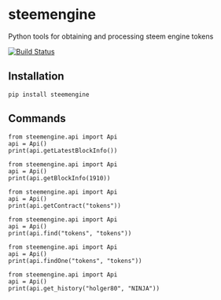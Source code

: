 # steemengine
Python tools for obtaining and processing steem engine tokens

[![Build Status](https://travis-ci.org/holgern/steemengine.svg?branch=master)](https://travis-ci.org/holgern/steemengine)

## Installation
```
pip install steemengine
```


## Commands
```
from steemengine.api import Api
api = Api()
print(api.getLatestBlockInfo())
```

```
from steemengine.api import Api
api = Api()
print(api.getBlockInfo(1910))
```

```
from steemengine.api import Api
api = Api()
print(api.getContract("tokens"))
```

```
from steemengine.api import Api
api = Api()
print(api.find("tokens", "tokens"))
```

```
from steemengine.api import Api
api = Api()
print(api.findOne("tokens", "tokens"))
```

```
from steemengine.api import Api
api = Api()
print(api.get_history("holger80", "NINJA"))
```